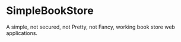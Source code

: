 # SimpleBookStore
A simple, not secured, not Pretty, not Fancy, working book store web applications.
